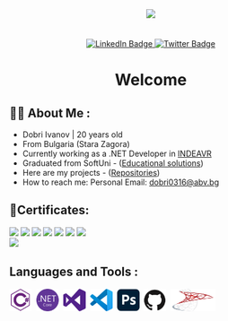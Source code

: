 <div id="header" align="center">
  <img src="https://cdn.discordapp.com/attachments/837093180783722536/1263529657937170513/png-transparent-laptop-computer-laptop-icon-flat-laptop-electronics-computer-happy-birthday-vector-images-thumbnail-removebg-preview.png?ex=669a9131&is=66993fb1&hm=4f996c15a6c97a9f90f9cb225854ebcf943c9ab99ab2c41816d3fed095dbb39f&" width="150"/>
<div id="badges">
    <br></br>
  <a href="https://www.linkedin.com/in/dobri-ivanov/">
    <img src="https://img.shields.io/badge/LinkedIn-blue?style=for-the-badge&logo=linkedin&logoColor=white" alt="LinkedIn Badge"/>
  </a>
  <a href="https://twitter.com/dobri_iivanov">
    <img src="https://img.shields.io/badge/Twitter-blue?style=for-the-badge&logo=twitter&logoColor=white" alt="Twitter Badge"/>
  </a>
  <h1 align="center" >Welcome</h1>
 </div>
</div>

## :man_technologist: About Me :
 - Dobri Ivanov | 20 years old
 - From Bulgaria (Stara Zagora)
 - Currently working as a .NET Developer in [INDEAVR](https://indeavr.com/)
 - Graduated from SoftUni - ([Educational solutions](https://github.com/dobri-ivanov/Coding-SoftUni-CSharp))
 - Here are my projects - ([Repositories](https://github.com/dobri-ivanov?tab=repositories))
 - How to reach me:  Personal Email: dobri0316@abv.bg

## 📑Certificates:
 <div>
  <img src="https://cdn.discordapp.com/attachments/837093180783722536/1019654580847517778/124984.jpg?ex=6699f394&is=6698a214&hm=c8bdd611cc4ff0c2b42d596429e23e6b9cdd3211b2e3d5c1f47a4691708446be&" width="24%"/>
  <img src="https://cdn.discordapp.com/attachments/837093180783722536/1019654894346580048/139379.jpg?ex=6699f3df&is=6698a25f&hm=ac5c4d7cce4a812a26c853458b75c4ca051ac0c16cea30a887cc02bfd0f0ce05&" width="24%"/>
  <img src="https://cdn.discordapp.com/attachments/837093180783722536/1034831429756010627/144009.jpg?ex=669a73df&is=6699225f&hm=f4c7459007907b1e2b7638fc8c9cd8bd8f1214d7ef51388dbc4673d59389417d&" width="24%"/>
  <img src="https://cdn.discordapp.com/attachments/837093180783722536/1052181951429222410/150766.jpg?ex=669a4acd&is=6698f94d&hm=faa77521580df9baa0c850309c9e0062c4b769d755c34853e8e5bb070c4a9262&" width="24%"/>
  <img src="https://cdn.discordapp.com/attachments/837093180783722536/1077189472870998076/157881.jpg?ex=669a4d5f&is=6698fbdf&hm=1059bbb06ccecc95511f88c3caeaf93b0848ea68c400b1f3e23d4c671c7b4e9e&" width="24%"/>
  <img src="https://cdn.discordapp.com/attachments/837093180783722536/1092806204390129674/164912.jpg?ex=669a6d16&is=66991b96&hm=8d7c60fbd485410e05bdd0ca7f09c6a7b9e4cc79e2bfea2cc89a12ee0a310299&" width="24%"/>
  <img src="https://cdn.discordapp.com/attachments/837093180783722536/1123302313440837817/175346.jpg?ex=6699f80d&is=6698a68d&hm=46115b0ad56f3d34fb3e140ec67827dc6c6a4afd4e88c95a338503d5d37ed376&" width="24%"/>
</div>

 <div>
  <img src="https://cdn.discordapp.com/attachments/837093180783722536/1097460183178948628/Database-certificate-Certiport.jpg?ex=669a37f1&is=6698e671&hm=121392f2e0525355cec33a1ab263245ea372324a09998f1d4f3affdac7e788d8&" width="40%"/>
</div>

## Languages and Tools :
<div>
  <img src="https://github.com/devicons/devicon/blob/master/icons/csharp/csharp-line.svg" title="CSharp" alt="CSharp" width="40" height="40"/>&nbsp;
  <img src="https://github.com/devicons/devicon/blob/master/icons/dotnetcore/dotnetcore-original.svg" title=".NET CORE" alt=".NET CORE" width="40" height="40"/>&nbsp;
  <img src="https://github.com/devicons/devicon/blob/master/icons/visualstudio/visualstudio-plain.svg" title="Visual Studio" alt="VS" width="40" height="40"/>&nbsp;
  <img src="https://github.com/devicons/devicon/blob/master/icons/vscode/vscode-original.svg" title="VSCode" alt="VSCode" width="40" height="40"/>&nbsp;
  <img src="https://github.com/devicons/devicon/blob/master/icons/photoshop/photoshop-plain.svg"  title="Photoshop" alt="PS" width="40" height="40"/>&nbsp;
  <img src="https://github.com/devicons/devicon/blob/master/icons/github/github-original.svg" title="Github" alt="GITHUB" width="40" height="40"/>&nbsp;
  <img src="https://github.com/devicons/devicon/blob/master/icons/microsoftsqlserver/microsoftsqlserver-original.svg" title="MS SQL" alt="MS SQL" width="80" height="40"/>&nbsp;
</div>
